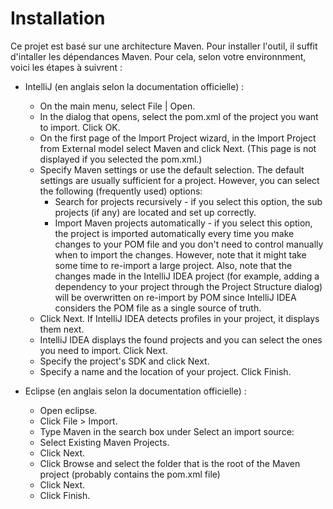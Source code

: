 # Installation

Ce projet est basé sur une architecture Maven. Pour installer l'outil, il suffit d'intaller les dépendances Maven.
Pour cela, selon votre environnment, voici les étapes à suivrent : 
- IntelliJ (en anglais selon la documentation officielle) :
    - On the main menu, select File | Open.
    - In the dialog that opens, select the pom.xml of the project you want to import. Click OK.
    - On the first page of the Import Project wizard, in the Import Project from External model select Maven and click Next. 
    (This page is not displayed if you selected the pom.xml.)
    - Specify Maven settings or use the default selection.
    The default settings are usually sufficient for a project. However, you can select the following (frequently used) options:
        - Search for projects recursively - if you select this option, the sub projects (if any) are located and set up correctly.
        - Import Maven projects automatically - if you select this option, the project is imported automatically every time you make changes to your POM file and you don't need to control manually when to import the changes. However, note that it might take some time to re-import a large project. Also, note that the changes made in the IntelliJ IDEA project (for example, adding a dependency to your project through the Project Structure dialog) will be overwritten on re-import by POM since IntelliJ IDEA considers the POM file as a single source of truth.
    - Click Next.
    If IntelliJ IDEA detects profiles in your project, it displays them next.
    - IntelliJ IDEA displays the found projects and you can select the ones you need to import.
    Click Next.
    - Specify the project's SDK and click Next.
    - Specify a name and the location of your project. Click Finish.
    
- Eclipse (en anglais selon la documentation officielle) :
    - Open eclipse.
    - Click File > Import.
    - Type Maven in the search box under Select an import source:
    - Select Existing Maven Projects.
    - Click Next.
    - Click Browse and select the folder that is the root of the Maven project (probably contains the pom.xml file)
    - Click Next.
    - Click Finish.
